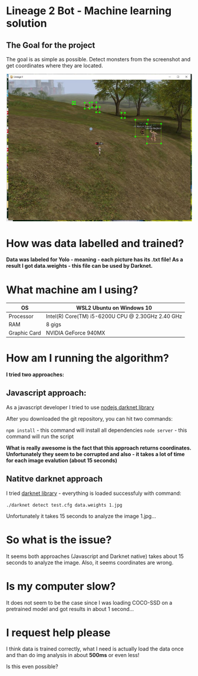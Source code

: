 # Lineage 2 Bot - Machine learning solution

## The Goal for the project

The goal is as simple as possible. Detect monsters from the screenshot and get coordinates where they are located.

![Preview of wanted results](./preview_of_solution.JPG)

# How was data labelled and trained?

**Data was labeled for Yolo - meaning - each picture has its .txt file! As a result I got data.weights - this file can be used by Darknet.**

# What machine am I using?

| OS           | WSL2 Ubuntu on Windows 10                         |
| ------------ | ------------------------------------------------- |
| Processor    | Intel(R) Core(TM) i5-6200U CPU @ 2.30GHz 2.40 GHz |
| RAM          | 8 gigs                                            |
| Graphic Card | NVIDIA GeForce 940MX                              |

# How am I running the algorithm?

**I tried two approaches:**

## Javascript approach:

As a javascript developer I tried to use [nodejs darknet library](https://www.npmjs.com/package/darknet)

After you downloaded the git repository, you can hit two commands:

`npm install` - this command will install all dependencies
`node server` - this command will run the script

**What is really awesome is the fact that this approach returns coordinates. Unfortunately they seem to be corrupted and also - it takes a lot of time for each image evalution (about 15 seconds)**

## Natitve darknet approach

I tried [darknet library](https://pjreddie.com/darknet/yolo/) - everything is loaded successfuly with command:

`./darknet detect test.cfg data.weights 1.jpg`

Unfortunately it takes 15 seconds to analyze the image 1.jpg...

# So what is the issue?

It seems both approaches (Javascript and Darknet native) takes about 15 seconds to analyze the image. Also, it seems coordinates are wrong.

# Is my computer slow?

It does not seem to be the case since I was loading COCO-SSD on a pretrained model and got results in about 1 second...

# I request help please

I think data is trained correctly, what I need is actually load the data once and than do img analysis in about **500ms** or even less!

Is this even possible?
